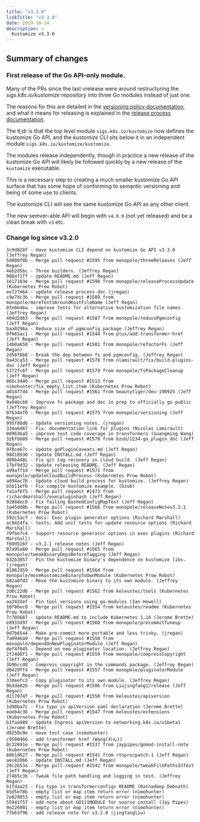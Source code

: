 ```yaml
---
title: "v3.3.0"
linkTitle: "v3.3.0"
date: 2019-10-24
description: >
  Kustomize v3.3.0
---
```


 
[versioning policy documentation]: /site/content/en/faq/versioningPolicy.md
[release process documentation]: /releasing
 
## Summary of changes

### First release of the Go API-only module.

Many of the PRs since the last vrelease were
around restructuring the _sigs.k8s.io/kustomize_
repository into three Go modules instead of just one.

The reasons for this are detailed in the [versioning
policy documentation], and what it means for releasing
is explained in the [release process documentation].

The tl;dr is that the top level module
`sigs.k8s.io/kustomize` now defines the kustomize Go
API, and the _kustomize_ CLI sits below it in an
independent module `sigs.k8s.io/kustomize/kustomize`.

The modules release independently, though in practice a
new release of the kustomize Go API will likely be
followed quickly by a new release of the `kustomize`
executable.

This is a necessary step to creating a much smaller
kustomize Go API surface that has some hope of
conforming to semantic versioning and being of some use
to clients.

The kustomize CLI will see the same kustomize Go API as
any other client.

The new semver-able API will begin with `v4.0.0` (not
yet released) and be a clean break with `v3` etc.


### Change log since v3.2.0

```
3c9d828f - Have kustomize CLI depend on kustomize Go API v3.3.0 (Jeffrey Regan)
5d800f0b - Merge pull request #1595 from monopole/threeReleases (Jeff Regan)
4eb2d5bc - Three builders. (Jeffrey Regan)
988af1ff - Update README.md (Jeff Regan)
1617183e - Merge pull request #1590 from monopole/releaseProcessUpdate (Kubernetes Prow Robot)
ee727464 - update release process doc (jregan)
c9e7dc3b - Merge pull request #1589 from monopole/moreTestsAroundKustFileName (Jeff Regan)
07e0e46a - improve tests for alternative kustomization file names (Jeffrey Regan)
404d2d63 - Merge pull request #1587 from monopole/reducePgmconfig (Jeff Regan)
baa0296a - Reduce size of pgmconfig package (Jeffrey Regan)
0f665ac1 - Merge pull request #1544 from ptux/add-transformer-href (Jeff Regan)
14b0a650 - Merge pull request #1581 from monopole/refactorFs (Jeff Regan)
2d58f8b8 - Break the dep between fs and pgmconfig. (Jeffrey Regan)
9a43ca53 - Merge pull request #1578 from nlamirault/fix/build-plugins-doc (Jeff Regan)
5372fc6f - Merge pull request #1579 from monopole/fsPackageCleanup (Jeff Regan)
86bc3440 - Merge pull request #1513 from nimohunter/fix_empty_list_item (Kubernetes Prow Robot)
a014f7d4 - Merge pull request #1561 from beautytiger/dev-190925 (Jeff Regan)
9a94bcb8 - Improve fs package and doc in prep to officially go public (Jeffrey Regan)
07634ef0 - Merge pull request #1575 from monopole/versioning (Jeff Regan)
995f88d6 - Update versioning notes. (jregan)
334a6467 - Fix: documentation link for plugins (Nicolas Lamirault)
08963ba5 - improve test code coverage in transformers (Guangming Wang)
326fb689 - Merge pull request #1570 from bzub/1234-go_plugin_doc (Jeff Regan)
970ce67c - Update goPluginCaveats.md (Jeff Regan)
98d18930 - Update INSTALL.md (Jeff Regan)
d89b448c - Fix git tag recovery in cloud build. (Jeff Regan)
17bf9d32 - Update releasing README. (Jeff Regan)
a99aff1d - Merge pull request #1571 from monopole/updateCloudBuildProcess (Kubernetes Prow Robot)
a694ac7b - Update cloud build process for kustomize. (Jeffrey Regan)
b5b11ef6 - Fix compile kustomize example. (bzub)
fa1af6f5 - Merge pull request #1473 from richardmarshall/execpluginhash (Jeff Regan)
9288dec0 - Fix failing BashedConfigMapTest (Jeff Regan)
1a45dd0b - Merge pull request #1566 from monopole/releaseNotes3.2.1 (Kubernetes Prow Robot)
592c5acf - docs: Exec plugin generator options (Richard Marshall)
ac9424fa - tests: Add unit tests for update resource options (Richard Marshall)
79fbe7c4 - Support resource generator options in exec plugins (Richard Marshall)
f69d526f - v3.2.1 release notes (Jeff Regan)
07a95a60 - Merge pull request #1565 from monopole/tweakBinaryDepsBeforeTagging (Jeff Regan)
032b3857 - Pin the kustomize binary's dependence on kustomize libs. (jregan)
81062959 - Merge pull request #1564 from monopole/moveKustomizeBinaryToOwnModule (Kubernetes Prow Robot)
b82a8fd3 - Move the kustomize binary to its own module. (Jeffrey Regan)
2d0c22d6 - Merge pull request #1562 from keleustes/tools (Kubernetes Prow Robot)
aa342def - Pin tool versions using go modules (Ian Howell)
10786ec0 - Merge pull request #1554 from keleustes/readme (Kubernetes Prow Robot)
7c705687 - Update README.md to include Kubernetes 1.16 (Jerome Brette)
e8933d97 - Merge pull request #1560 from monopole/precommitTuneup (Jeff Regan)
9d7b6544 - Make pre-commit more portable and less tricky. (jregan)
7a0946a9 - Merge pull request #1558 from monopole/dependOnNewPluginatorModule (Jeff Regan)
def4f045 - Depend on new pluginator location. (Jeffrey Regan)
2f2408f1 - Merge pull request #1559 from monopole/compressCopyright (Jeff Regan)
3b9bcc48 - Compress copyright in the commands package. (Jeffrey Regan)
d0429ff4 - Merge pull request #1557 from monopole/pluginatorModule (Jeff Regan)
33deefc3 - Copy pluginator to its own module. (Jeffrey Regan)
9b3de82b - Merge pull request #1506 from Liujingfang1/release (Jeff Regan)
d217074f - Merge pull request #1550 from keleustes/apiversion (Kubernetes Prow Robot)
1d90ba7c - Fix typo in apiVersion yaml declaration (Jerome Brette)
eeeb4c36 - Merge pull request #1547 from keleustes/extensions (Kubernetes Prow Robot)
b1faa989 - Update Ingress apiVersion to networking.k8s.io/v1beta1 (Jerome Brette)
d8250c9e - move test case (nimohunter)
c9500466 - add transformer href (Wang(わん))
0c32691e - Merge pull request #1537 from jaypipes/gomod-install-note (Kubernetes Prow Robot)
88b1d627 - Merge pull request #1541 from rtnpro/patch-1 (Jeff Regan)
aec82066 - Update INSTALL.md (Jeff Regan)
20c2b53a - Merge pull request #1542 from monopole/tweakFilePathsInTest (Jeff Regan)
274b5c3b - Tweak file path handling and logging in test. (Jeffrey Regan)
b1fdaa23 - Fix typo in transformerconfigs README (Ratnadeep Debnath)
b5d5e70b - empty list or map item return error (nimohunter)
2e829853 - empty list or map item return error (nimohunter)
55941f57 - add note about GO111MODULE for source install (Jay Pipes)
9e226001 - empty list or map item return error (nimohunter)
77b63f96 - add release note for v3.2.0 (jingfangliu)
```
